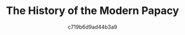 ---
id: 3b6a8d5d31f66674
layout: list
title: 'The History of the Modern Papacy'
date: 
image_id: 'mijangos-modern-papacy.jpg'
permalink: /lists/history-of-the-modern-papacy
description: ''
zotero: 
astore: 
sections: 
  - id: 0
    books:
      - 61b3b6729186d20b
      - 2ee0aebfbc7c9ecc
  - id: 1
    books:
      - e26bd8df7071952c
      - 1ab87edc4ec9724b
      - 74376e0ca3bca7a7
      - 72d399feca86dd1d
  - id: 2
    books:
      - 45d2b4f9503b75f6
      - 0e3f11891dbeb382
  - id: 3
    books:
      - b4db571de0c78134
      - e44b5c7b4a5e9b1c
categories:
author: c719b6d9ad44b3a9
---
